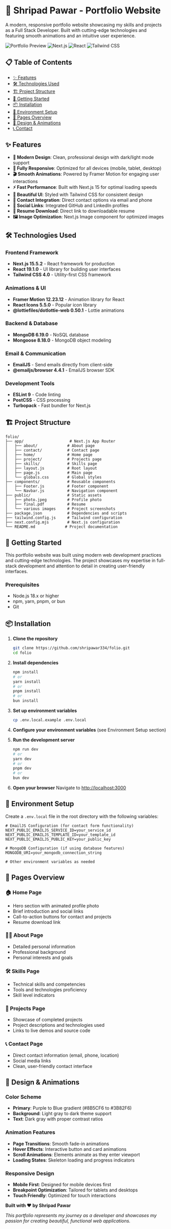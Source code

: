 # 🚀 Shripad Pawar - Portfolio Website

A modern, responsive portfolio website showcasing my skills and projects as a Full Stack Developer. Built with cutting-edge technologies and featuring smooth animations and an intuitive user experience.

![Portfolio Preview](https://img.shields.io/badge/Portfolio-Online-green?style=for-the-badge&logo=vercel)
![Next.js](https://img.shields.io/badge/Next.js-15.5.2-black?style=flat&logo=next.js)
![React](https://img.shields.io/badge/React-19.1.0-blue?style=flat&logo=react)
![Tailwind CSS](https://img.shields.io/badge/Tailwind_CSS-4.0-38B2AC?style=flat&logo=tailwind-css)

## 📋 Table of Contents

- [✨ Features](#-features)
- [🛠️ Technologies Used](#%EF%B8%8F-technologies-used)
- [🏗️ Project Structure](#%EF%B8%8F-project-structure)
- [🚀 Getting Started](#-getting-started)
- [📦 Installation](#-installation)
- [🔧 Environment Setup](#-environment-setup)
- [📱 Pages Overview](#-pages-overview)
- [🎨 Design & Animations](#-design--animations)
- [📞 Contact](#-contact)

## ✨ Features

- **🎯 Modern Design**: Clean, professional design with dark/light mode support
- **📱 Fully Responsive**: Optimized for all devices (mobile, tablet, desktop)
- **🎬 Smooth Animations**: Powered by Framer Motion for engaging user interactions
- **⚡ Fast Performance**: Built with Next.js 15 for optimal loading speeds
- **🎨 Beautiful UI**: Styled with Tailwind CSS for consistent design
- **📧 Contact Integration**: Direct contact options via email and phone
- **🔗 Social Links**: Integrated GitHub and LinkedIn profiles
- **📄 Resume Download**: Direct link to downloadable resume
- **🖼️ Image Optimization**: Next.js Image component for optimized images

## 🛠️ Technologies Used

### Frontend Framework
- **Next.js 15.5.2** - React framework for production
- **React 19.1.0** - UI library for building user interfaces
- **Tailwind CSS 4.0** - Utility-first CSS framework

### Animations & UI
- **Framer Motion 12.23.12** - Animation library for React
- **React Icons 5.5.0** - Popular icon library
- **@lottiefiles/dotlottie-web 0.50.1** - Lottie animations

### Backend & Database
- **MongoDB 6.19.0** - NoSQL database
- **Mongoose 8.18.0** - MongoDB object modeling

### Email & Communication
- **EmailJS** - Send emails directly from client-side
- **@emailjs/browser 4.4.1** - EmailJS browser SDK

### Development Tools
- **ESLint 9** - Code linting
- **PostCSS** - CSS processing
- **Turbopack** - Fast bundler for Next.js

## 🏗️ Project Structure

```
folio/
├── app/                    # Next.js App Router
│   ├── about/             # About page
│   ├── contact/           # Contact page
│   ├── home/              # Home page
│   ├── project/           # Projects page
│   ├── skills/            # Skills page
│   ├── layout.js          # Root layout
│   ├── page.js            # Main page
│   └── globals.css        # Global styles
├── components/            # Reusable components
│   ├── Footer.js          # Footer component
│   └── Navbar.js          # Navigation component
├── public/                # Static assets
│   ├── photo.jpeg         # Profile photo
│   ├── final.pdf          # Resume
│   └── various images     # Project screenshots
├── package.json           # Dependencies and scripts
├── tailwind.config.js     # Tailwind configuration
├── next.config.mjs        # Next.js configuration
└── README.md             # Project documentation
```

## 🚀 Getting Started

This portfolio website was built using modern web development practices and cutting-edge technologies. The project showcases my expertise in full-stack development and attention to detail in creating user-friendly interfaces.

### Prerequisites

- Node.js 18.x or higher
- npm, yarn, pnpm, or bun
- Git

## 📦 Installation

1. **Clone the repository**
   ```bash
   git clone https://github.com/shripawar334/folio.git
   cd folio
   ```

2. **Install dependencies**
   ```bash
   npm install
   # or
   yarn install
   # or
   pnpm install
   # or
   bun install
   ```

3. **Set up environment variables**
   ```bash
   cp .env.local.example .env.local
   ```

4. **Configure your environment variables** (see Environment Setup section)

5. **Run the development server**
   ```bash
   npm run dev
   # or
   yarn dev
   # or
   pnpm dev
   # or
   bun dev
   ```

6. **Open your browser**
   Navigate to [http://localhost:3000](http://localhost:3000)

## 🔧 Environment Setup

Create a `.env.local` file in the root directory with the following variables:

```env
# EmailJS Configuration (for contact form functionality)
NEXT_PUBLIC_EMAILJS_SERVICE_ID=your_service_id
NEXT_PUBLIC_EMAILJS_TEMPLATE_ID=your_template_id
NEXT_PUBLIC_EMAILJS_PUBLIC_KEY=your_public_key

# MongoDB Configuration (if using database features)
MONGODB_URI=your_mongodb_connection_string

# Other environment variables as needed
```

## 📱 Pages Overview

### 🏠 Home Page
- Hero section with animated profile photo
- Brief introduction and social links
- Call-to-action buttons for contact and projects
- Resume download link

### 👨‍💻 About Page
- Detailed personal information
- Professional background
- Personal interests and goals

### 🛠️ Skills Page
- Technical skills and competencies
- Tools and technologies proficiency
- Skill level indicators

### 💼 Projects Page
- Showcase of completed projects
- Project descriptions and technologies used
- Links to live demos and source code

### 📞 Contact Page
- Direct contact information (email, phone, location)
- Social media links
- Clean, user-friendly contact interface

## 🎨 Design & Animations

### Color Scheme
- **Primary**: Purple to Blue gradient (#8B5CF6 to #3B82F6)
- **Background**: Light gray to dark theme support
- **Text**: Dark gray with proper contrast ratios

### Animation Features
- **Page Transitions**: Smooth fade-in animations
- **Hover Effects**: Interactive button and card animations
- **Scroll Animations**: Elements animate as they enter viewport
- **Loading States**: Skeleton loading and progress indicators

### Responsive Design
- **Mobile First**: Designed for mobile devices first
- **Breakpoint Optimization**: Tailored for tablets and desktops
- **Touch Friendly**: Optimized for touch interactions


**Built with ❤️ by Shripad Pawar**

*This portfolio represents my journey as a developer and showcases my passion for creating beautiful, functional web applications.*
